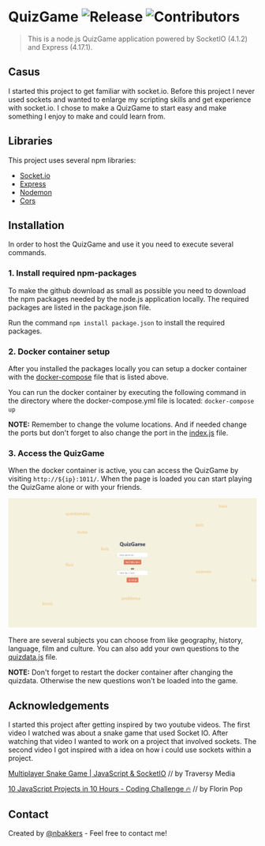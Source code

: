 # QuizGame ![Release](https://badgen.net/github/release/nielsbakkers/QuizGame) ![Contributors](https://badgen.net/github/contributors/nielsbakkers/QuizGame)

> This is a node.js QuizGame application powered by SocketIO (4.1.2)  and Express (4.17.1). 

## Casus
 
I started this project to get familiar with socket.io. Before this project I never used sockets and wanted to enlarge my scripting skills and get experience with socket.io. I chose to make a QuizGame to start easy and make something I enjoy to make and could learn from.

## Libraries

This project uses several npm libraries:
* [Socket.io](https://www.npmjs.com/package/socket.io)
* [Express](https://www.npmjs.com/package/express)
* [Nodemon](https://www.npmjs.com/package/nodemon)
* [Cors](https://www.npmjs.com/package/cors)

## Installation

In order to host the QuizGame and use it you need to execute several commands. 

### 1. Install required npm-packages

To make the github download as small as possible you need to download the npm packages needed by the node.js application locally. The required packages are listed in the package.json file.

Run the command `npm install package.json` to install the required packages.

### 2. Docker container setup 

After you installed the packages locally you can setup a docker container with the [docker-compose](docker-compose.yml) file that is listed above.

You can run the docker container by executing the following command in the directory where the docker-compose.yml file is located:
`docker-compose up`

<strong>NOTE:</strong> Remember to change the volume locations. And if needed change the ports but don't forget to also change the port in the [index.js](html/index.js) file.

### 3. Access the QuizGame

When the docker container is active, you can access the QuizGame by visiting `http://${ip}:1011/`. When the page is loaded you can start playing the QuizGame alone or with your friends.

![QuizGame](readme-images/initialScreen.png)

There are several subjects you can choose from like geography, history, language, film and culture. You can also add your own questions to the [quizdata.js](server/quizdata.js) file.

<strong>NOTE:</strong> Don't forget to restart the docker container after changing the quizdata. Otherwise the new questions won't be loaded into the game.

## Acknowledgements

I started this project after getting inspired by two youtube videos. The first video I watched was about a snake game that used Socket IO. After watching that video I wanted to work on a project that involved sockets. The second video I got inspired with a idea on how i could use sockets within a project.

[Multiplayer Snake Game | JavaScript & SocketIO](https://www.youtube.com/watch?v=ppcBIHv_ZPs&list=LL&index=1) // by 
Traversy Media

[10 JavaScript Projects in 10 Hours - Coding Challenge 🔥](https://www.youtube.com/watch?v=dtKciwk_si4&t=3047s) // by Florin Pop

## Contact

Created by [@nbakkers](https://nbakkers.nl) - Feel free to contact me!